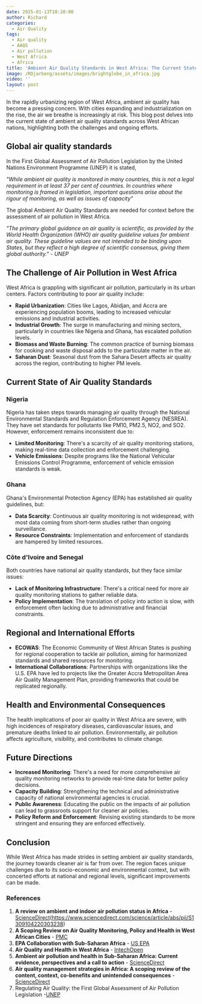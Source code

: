 ```yaml
---
date: 2025-01-13T10:28:00
author: Richard
categories:
  - Air Quality
tags:
  - Air quality
  - AAQS
  - Air pollution
  - West Africa
  - Africa
title: 'Ambient Air Quality Standards in West Africa: The Current State (2025)'
image: /RDjarbeng/assets/images/brightglobe_in_africa.jpg
video: ''
layout: post
---
```

In the rapidly urbanizing region of West Africa, ambient air quality has become a pressing concern. With cities expanding and industrialization on the rise, the air we breathe is increasingly at risk. This blog post delves into the current state of ambient air quality standards across West African nations, highlighting both the challenges and ongoing efforts.

## Global air quality standards

In the First Global Assessment of Air Pollution Legislation by the United Nations Environment Programme (UNEP) it is stated,

_"While ambient air quality is monitored in many countries,_
_this is not a legal requirement in at least 37 per cent of_
_countries. In countries where monitoring is framed in_
_legislation, important questions arise about the rigour of_
_monitoring, as well as issues of capacity"_

The global Ambient Air Quality Standards are needed for context before the assessment of air pollution in West Africa.

_"The primary global guidance on air quality is scientific, as provided by the World Health Organization (WHO) air quality guideline values for ambient air quality. These guideline values are not intended to be binding upon States, but they reflect a high degree of scientific consensus, giving them global authority." - UNEP_

## The Challenge of Air Pollution in West Africa

West Africa is grappling with significant air pollution, particularly in its urban centers. Factors contributing to poor air quality include:

- **Rapid Urbanization**: Cities like Lagos, Abidjan, and Accra are experiencing population booms, leading to increased vehicular emissions and industrial activities.
- **Industrial Growth**: The surge in manufacturing and mining sectors, particularly in countries like Nigeria and Ghana, has escalated pollution levels.
- **Biomass and Waste Burning**: The common practice of burning biomass for cooking and waste disposal adds to the particulate matter in the air.
- **Saharan Dust**: Seasonal dust from the Sahara Desert affects air quality across the region, contributing to higher PM levels.

## Current State of Air Quality Standards

### Nigeria

Nigeria has taken steps towards managing air quality through the National Environmental Standards and Regulation Enforcement Agency (NESREA). They have set standards for pollutants like PM10, PM2.5, NO2, and SO2. However, enforcement remains inconsistent due to:

- **Limited Monitoring**: There's a scarcity of air quality monitoring stations, making real-time data collection and enforcement challenging.
- **Vehicle Emissions**: Despite programs like the National Vehicular Emissions Control Programme, enforcement of vehicle emission standards is weak.

### Ghana

Ghana's Environmental Protection Agency (EPA) has established air quality guidelines, but:

- **Data Scarcity**: Continuous air quality monitoring is not widespread, with most data coming from short-term studies rather than ongoing surveillance.
- **Resource Constraints**: Implementation and enforcement of standards are hampered by limited resources.

### Côte d'Ivoire and Senegal

Both countries have national air quality standards, but they face similar issues:

- **Lack of Monitoring Infrastructure**: There's a critical need for more air quality monitoring stations to gather reliable data.
- **Policy Implementation**: The translation of policy into action is slow, with enforcement often lacking due to administrative and financial constraints.

## Regional and International Efforts

- **ECOWAS**: The Economic Community of West African States is pushing for regional cooperation to tackle air pollution, aiming for harmonized standards and shared resources for monitoring.
- **International Collaborations**: Partnerships with organizations like the U.S. EPA have led to projects like the Greater Accra Metropolitan Area Air Quality Management Plan, providing frameworks that could be replicated regionally.

## Health and Environmental Consequences

The health implications of poor air quality in West Africa are severe, with high incidences of respiratory diseases, cardiovascular issues, and premature deaths linked to air pollution. Environmentally, air pollution affects agriculture, visibility, and contributes to climate change.

## Future Directions

- **Increased Monitoring**: There's a need for more comprehensive air quality monitoring networks to provide real-time data for better policy decisions.
- **Capacity Building**: Strengthening the technical and administrative capacity of national environmental agencies is crucial.
- **Public Awareness**: Educating the public on the impacts of air pollution can lead to grassroots support for cleaner air policies.
- **Policy Reform and Enforcement**: Revising existing standards to be more stringent and ensuring they are enforced effectively.

## Conclusion

While West Africa has made strides in setting ambient air quality standards, the journey towards cleaner air is far from over. The region faces unique challenges due to its socio-economic and environmental context, but with concerted efforts at national and regional levels, significant improvements can be made. 

### References

1. **A review on ambient and indoor air pollution status in Africa** - [ScienceDirect](https://www.sciencedirect.com/science/article/pii/S0269749118329411)(https://www.sciencedirect.com/science/article/abs/pii/S1309104220303238)
2. **A Scoping Review on Air Quality Monitoring, Policy and Health in West African Cities** - [PMC](https://www.ncbi.nlm.nih.gov/pmc/articles/PMC10682804/)[](https://www.ncbi.nlm.nih.gov/pmc/articles/PMC7730241/)
3. **EPA Collaboration with Sub-Saharan Africa** - [US EPA](https://www.epa.gov/international-cooperation/epa-collaboration-sub-saharan-africa)[](https://www.epa.gov/international-cooperation/epa-collaboration-sub-saharan-africa)
4. **Air Quality and Health in West Africa** - [IntechOpen](https://www.intechopen.com/chapters/78062)[](https://www.intechopen.com/chapters/80743)
5. **Ambient air pollution and health in Sub-Saharan Africa: Current evidence, perspectives and a call to action** - [ScienceDirect](https://www.sciencedirect.com/science/article/pii/S0013935119300933)[](https://www.sciencedirect.com/science/article/pii/S0013935119301574)
6. **Air quality management strategies in Africa: A scoping review of the content, context, co-benefits and unintended consequences** - [ScienceDirect](https://www.sciencedirect.com/science/article/pii/S0048969720308944)[](https://www.sciencedirect.com/science/article/pii/S0160412022006365)
7.  Regulating Air Quality: the First Global Assessment of Air Pollution Legislation -[UNEP](https://www.unep.org/resources/report/regulating-air-quality-first-global-assessment-air-pollution-legislation)
